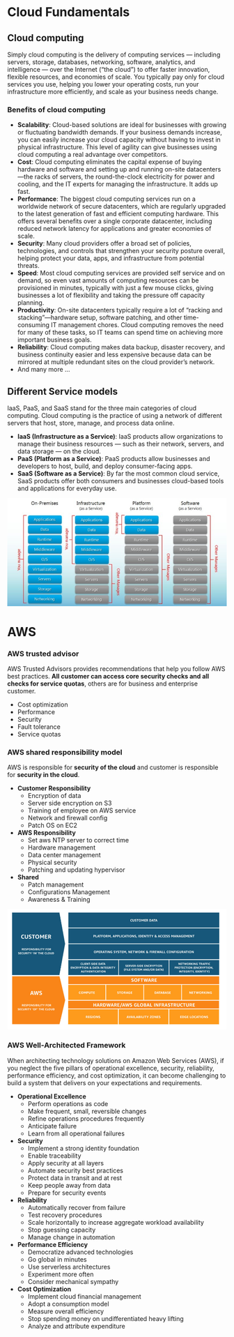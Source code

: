 # Cloud Fundamentals

## Cloud computing
Simply cloud computing is the delivery of computing services — including servers, storage, databases, networking, software, analytics, and intelligence — over the Internet (“the cloud”) to offer faster innovation, flexible resources, and economies of scale. You typically pay only for cloud services you use, helping you lower your operating costs, run your infrastructure more efficiently, and scale as your business needs change.
### Benefits of cloud computing
  - **Scalability**: Cloud-based solutions are ideal for businesses with growing or fluctuating bandwidth demands. If your business demands increase, you can easily increase your cloud capacity without having to invest in physical infrastructure. This level of agility can give businesses using cloud computing a real advantage over competitors.
  - **Cost**: Cloud computing eliminates the capital expense of buying hardware and software and setting up and running on-site datacenters—the racks of servers, the round-the-clock electricity for power and cooling, and the IT experts for managing the infrastructure. It adds up fast.
  - **Performance**: The biggest cloud computing services run on a worldwide network of secure datacenters, which are regularly upgraded to the latest generation of fast and efficient computing hardware. This offers several benefits over a single corporate datacenter, including reduced network latency for applications and greater economies of scale.
  - **Security**: Many cloud providers offer a broad set of policies, technologies, and controls that strengthen your security posture overall, helping protect your data, apps, and infrastructure from potential threats.
  - **Speed**: Most cloud computing services are provided self service and on demand, so even vast amounts of computing resources can be provisioned in minutes, typically with just a few mouse clicks, giving businesses a lot of flexibility and taking the pressure off capacity planning.
  - **Productivity**: On-site datacenters typically require a lot of “racking and stacking”—hardware setup, software patching, and other time-consuming IT management chores. Cloud computing removes the need for many of these tasks, so IT teams can spend time on achieving more important business goals.
  - **Reliability**: Cloud computing makes data backup, disaster recovery, and business continuity easier and less expensive because data can be mirrored at multiple redundant sites on the cloud provider’s network.
  - And many more ...

## Different Service models
IaaS, PaaS, and SaaS stand for the three main categories of cloud computing. Cloud computing is the practice of using a network of different servers that host, store, manage, and process data online.
  - **IaaS (Infrastructure as a Service)**: IaaS products allow organizations to manage their business resources — such as their network, servers, and data storage — on the cloud.
  - **PaaS (Platform as a Service)**: PaaS products allow businesses and developers to host, build, and deploy consumer-facing apps.
  - **SaaS (Software as a Service)**: By far the most common cloud service, SaaS products offer both consumers and businesses cloud-based tools and applications for everyday use.

![img](https://github.com/SbrTa/AWS/blob/main/Images/saas-vs-paas-vs-iaas-breakdown.jpg)




# AWS

### AWS trusted advisor
AWS Trusted Advisors provides recommendations that help you follow AWS best practices. **All customer can access core security checks and all checks for service quotas**, others are for business and enterprise customer.
  - Cost optimization
  - Performance
  - Security
  - Fault tolerance
  - Service quotas

### AWS shared responsibility model
AWS is responsible for **security of the cloud** and customer is responsible for **security in the cloud**.
  - **Customer Responsibility**
      - Encryption of data
      - Server side encryption on S3
      - Training of employee on AWS service
      - Network and firewall config
      - Patch OS on EC2
  - **AWS Responsibility**
      - Set aws NTP server to correct time
      - Hardware management
      - Data center management
      - Physical security
      - Patching and updating hypervisor
  - **Shared**
      - Patch management
      - Configurations Management
      - Awareness & Training
      
![img](https://github.com/SbrTa/AWS/blob/main/Images/aws-shared-responsibility.png)


### AWS Well-Architected Framework
When architecting technology solutions on Amazon Web Services (AWS), if you neglect the five pillars of operational excellence, security, reliability, performance efficiency, and cost optimization, it can become challenging to build a system that delivers on your expectations and requirements.
  - **Operational Excellence**
    - Perform operations as code
    - Make frequent, small, reversible changes
    - Refine operations procedures frequently
    - Anticipate failure
    - Learn from all operational failures
  - **Security**
    - Implement a strong identity foundation
    - Enable traceability
    - Apply security at all layers
    - Automate security best practices
    - Protect data in transit and at rest
    - Keep people away from data
    - Prepare for security events
  - **Reliability**
    - Automatically recover from failure
    - Test recovery procedures
    - Scale horizontally to increase aggregate workload availability
    - Stop guessing capacity
    - Manage change in automation
  - **Performance Efficiency**
    - Democratize advanced technologies
    - Go global in minutes
    - Use serverless architectures
    - Experiment more often
    - Consider mechanical sympathy
  - **Cost Optimization**
    - Implement cloud financial management
    - Adopt a consumption model
    - Measure overall efficiency
    - Stop spending money on undifferentiated heavy lifting
    - Analyze and attribute expenditure
